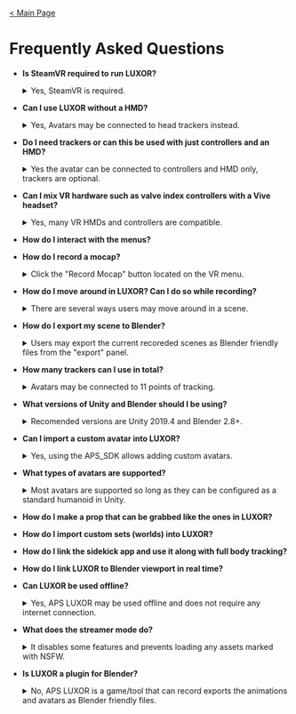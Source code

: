[< Main Page](index.md)

# Frequently Asked Questions

- **Is SteamVR required to run LUXOR?**
  <details><summary>Yes, SteamVR is required.</summary>
	🍎 SteamVR is needed for tracker support and for interaction with props and scenes. *However many non-SteamVR HMDs and controllers are supported and can be used with SteamVR (Oculus, WMR, Kinect)*.
	  
	*it is possible to use some basic features on a PC with only a Oculus Quest 2 HMD and no SteamVR.*
  
   </details>

- **Can I use LUXOR without a HMD?**
  <details><summary>Yes, Avatars may be connected to head trackers instead.</summary>
	🍎 It is possible to connect the avatar to a head tracker without the need for an HMD. This can be acomplished by configuring a tracker to function as a head tracker in the Tracer Setup menu:
	<p align="center">
		<img width="15%" height="15%" src="/img/tracker setup.png"/>
	</p>
   </details>
- **Do I need trackers or can this be used with just controllers and an HMD?**
  <details><summary>Yes the avatar can be connected to controllers and HMD only, trackers are optional.</summary>
	🍎 There is basic locomotion for animating the avatar's lower body if no feet or hip trackers are preset or the avatar may be locked for standing or sitting in place. 
   </details>
- **Can I mix VR hardware such as valve index controllers with a Vive headset?**
  <details><summary>Yes, many VR HMDs and controllers are compatible.</summary>
	🍎 Users may mix controllers such as Knuckles, Vive wands, Oculus touch and WMR (using SteamVR).
   </details>
   
- **How do I interact with the menus?**

- **How do I record a mocap?**
  <details><summary>Click the "Record Mocap" button located on the VR menu.</summary>
	🍎 Click the "Record Mocap" located on the VR menu to start recording (alternatively you could use the spacebar hotkey)
   </details>

- **How do I move around in LUXOR? Can I do so while recording?**
  <details><summary>There are several ways users may move around in a scene.</summary>
	🍎 Some controls are located in the main menu for moving, rotating or scaling the avatar:
	<p align="center">
		<img width="15%" height="15%" src="/img/slew controls.png">
	</p>
	<p align="center">
	This panel is hidden during recording.
	</p>

	- Superhero fly mode may be enabled during recording, and when used in combination with raycast floor the avatar will remain attached to any floor but can be moved in the direction the user is pointing.
	<p align="center">
		<img width="15%" height="15%" src="/img/slew fly.png">
	</p>

	- The Sidekick app also has simplified controls for positioning the avatar in the scene remotely:
	<p align="center">
	 <img width="15%" height="15%" src="/img/sidekick slew controls.png">
	</p>
   </details>

- **How do I export my scene to Blender?<div id="How-do-I-export-to-Blender"> </div>**
  <details><summary>Users may export the current recoreded scenes as Blender friendly files from the "export" panel.</summary>
	🍎 There are two menus that could be used to export mocap, one panel is located in VR and its twin panel is located on LUXOR's 'desktop UI'. Be sure to have recorded some mocap first and that it is currently playing in the scene before pressing the export button (as LUXOR only exports what is currently being played). 
	<br><br>
	In this <a href=https://youtu.be/XdlFtt_F-3Y?t=194>video (at 3:14)</a> shows exporting a scene as animation (.bvh) data and all of the mocap model files for the scene into a new project folder. <i>A new SceneLoader.blend will also be added into this folder which has a Python automation script included</i> that will import and setup the scene for rendereing in Blender using the <i>scene.json</i> meta data and the local assets and animation files..
	<br><br>
	
	<b>VR Center Console</b>
	- The menu in VR also provides an *export* panel and can be used to export the current scene to Blener files:
	<p align="center">
		<img width="15%" height="15%" src="/img/panel vr export.png">
	</p>
	
	<b>LUXOR Desktop</b>
	- To export the current mocap, avatars, props and scene to Blender friendly files first locate the *export* panel in VR by navigating to Addons>Scenes and entering a folder name where the files will be written and then pressing *export*:
	<p align="center">
		 <img width="15%" height="15%" src="/img/panel ui export.png">
	</p>
   </details>  
- **How many trackers can I use in total?**
  <details><summary>Avatars may be connected to 11 points of tracking.</summary>
	🍎 Avatars may be connected to 11 points of tracking (hands, arms, elbows, feet, knees, hip, chest, head). 
	<p align="center">
		<img width="15%" height="15%" src="/img/mocap_suit.jpg">
	</p>
	
	And two auxilary trackers may be used for props and VR cameras.
   </details>
- **What versions of Unity and Blender should I be using?**
  <details><summary>Recomended versions are Unity 2019.4 and Blender 2.8+.</summary>
	🍎 It's recomended to use Unity 2019.4 with the APS_SDK however other versions are compatible and the APS_SDK can be used with Unity 2018.4.20f1 (for backwards compatibility with vrchat). *The APS_SDK is not compatible with Unity 2020!*
	- Using Blender 2.8 is recomended, however 2.79 is mostly supported.
   </details>
- **Can I import a custom avatar into LUXOR?**
  <details><summary>Yes, using the APS_SDK allows adding custom avatars.</summary>
	The APS_SDK allows adding avatars to LUXOR using modles from either .fbx or .blend files: 
	<p align="center">
		<img width="15%" height="15%" src="http://i3.ytimg.com/vi/oEwkhIr4ffw/hqdefault.jpg">
	</p>
	
   </details>
- **What types of avatars are supported?**
  <details><summary>Most avatars are supported so long as they can be configured as a standard humanoid in Unity.</summary>
	🍎 Using the APS_SDK almost any humanoid avatar can be added so long as the avatar can be configured as a standard humanoid in Unity.
   </details>
   
- **How do I make a prop that can be grabbed like the ones in LUXOR?**

- **How do I import custom sets (worlds) into LUXOR?**

- **How do I link the sidekick app and use it along with full body tracking?**

- **How do I link LUXOR to Blender viewport in real time?**

- **Can LUXOR be used offline?**
  <details><summary>Yes, APS LUXOR may be used offline and does not require any internet connection.</summary>
	🍎 LUXOR is an early access beta and currently does not require any connection to the internet.
   </details>
- **What does the streamer mode do?**
  <details><summary>It disables some features and prevents loading any assets marked with NSFW.</summary>
	🍎 This feature is still under active development but currently streamer mode is enabled by default. By checking will disable some features that might be considered unsafe for livestreaming and prevents loading any assets marked with NSFW option when they were created in the APS_SDK.</details>

- **Is LUXOR a plugin for Blender?**
  <details><summary>No, APS LUXOR is a game/tool that can record exports the animations and avatars as Blender friendly files.</summary>
	🍎 It's not exactly a plugin, it's a game/tool that can record mocap using VR hardware and then exports the animations and avatars as Blender friendly files into their own 'project folder'. But there is a SceneLoader.blend that is used to import those files and automatically set up the blender scene so as to have things ready to render in minutes.
</details>


